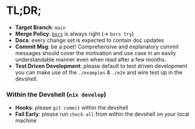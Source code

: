 # TL;DR;
- **Target Branch**: `main`
- **Merge Policy**: [`bors`][bors] is always right (&rarr; `bors try`)
- **Docs**: every change set is expected to contain doc updates
- **Commit Msg**: be a poet! Comprehensive and explanatory commit messages 
  should cover the motivation and use case in an easily understandable manner
  even when read after a few months.
- **Test Driven Development**: please default to test driven development you can
  make use of the `./examples` & `./e2e` and wire test up in the devshell. 

### Within the Devshell (`nix develop`)
- **Hooks**: please `git commit` within the devshell
- **Fail Early**: please run `check-all` from within the devshell on your local machine

[bors]: https://bors.tech

